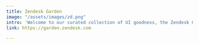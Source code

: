 ```yaml
---
title: Zendesk Garden
image: "/assets/images/zd.png"
intro: 'Welcome to our curated collection of UI goodness, the Zendesk Garden. '
link: https://garden.zendesk.com

---
```

